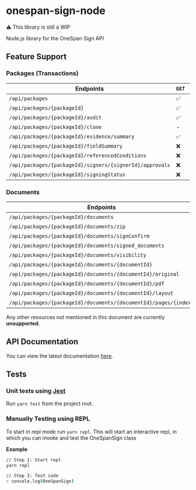 # onespan-sign-node

:warning: This library is still a WIP

Node.js library for the OneSpan Sign API

## Feature Support

### Packages (Transactions)
| Endpoints                                                | `GET`              | `POST`             | `PUT`              | `DELETE`           |
|----------------------------------------------------------|--------------------|--------------------|--------------------|--------------------|
| `/api/packages`                                          | :white_check_mark: | :white_check_mark: | -                  | -                  |
| `/api/packages/{packageId}`                              | :white_check_mark: | -                  | :white_check_mark: | :white_check_mark: |
| `/api/packages/{packageId}/audit`                        | :white_check_mark: | -                  | -                  | -                  |
| `/api/packages/{packageId}/clone`                        | -                  | :x:                | -                  | -                  |
| `/api/packages/{packageId}/evidence/summary`             | :white_check_mark: | -                  | -                  | -                  |
| `/api/packages/{packageId}/fieldSummary`                 | :x:                | -                  | -                  | -                  |
| `/api/packages/{packageId}/referencedConditions`         | :x:                | -                  | -                  | -                  |
| `/api/packages/{packageId}/signers/{signerId}/approvals` | :x:                | -                  | -                  | -                  |
| `/api/packages/{packageId}/signingStatus`                | :x:                | -                  | -                  | -                  |

### Documents
| Endpoints                                                        | `GET` | `POST`             | `PUT` | `DELETE` |
|------------------------------------------------------------------|-------|--------------------|-------|----------|
| `/api/packages/{packageId}/documents`                            | -     | :white_check_mark: | :x:   | :x:      |
| `/api/packages/{packageId}/documents/zip`                        | :x:   | -                  | -     | -        |
| `/api/packages/{packageId}/documents/signConfirm`                | -     | :x:                | -     | -        |
| `/api/packages/{packageId}/documents/signed_documents`           | -     | :x:                | -     | -        |
| `/api/packages/{packageId}/documents/visibility`                 | :x:   | :x:                | -     | -        |
| `/api/packages/{packageId}/documents/{documentId}`               | :x:   | :x:                | :x:   | :x:      |
| `/api/packages/{packageId}/documents/{documentId}/original`      | :x:   | -                  | -     | -        |
| `/api/packages/{packageId}/documents/{documentId}/pdf`           | :x:   | -                  | -     | -        |
| `/api/packages/{packageId}/documents/{documentId}/layout`        | -     | :x:                | -     | -        |
| `/api/packages/{packageId}/documents/{documentId}/pages/{index}` | :x:   | -                  | -     | -        |

Any other resources not mentioned in this document are currently **unsupported**.

## API Documentation

You can view the latest documentation [here](./docs/index.md).

## Tests

### Unit tests using [Jest](https://jestjs.io/)

Run `yarn test` from the project root.

### Manually Testing using REPL

To start in repl mode run `yarn repl`. This will start an interactive repl, in which you can invoke and test the OneSpanSign class

**Example**

```sh
// Step 1: Start repl
yarn repl

// Step 2: Test code
> console.log(OneSpanSign)
```



